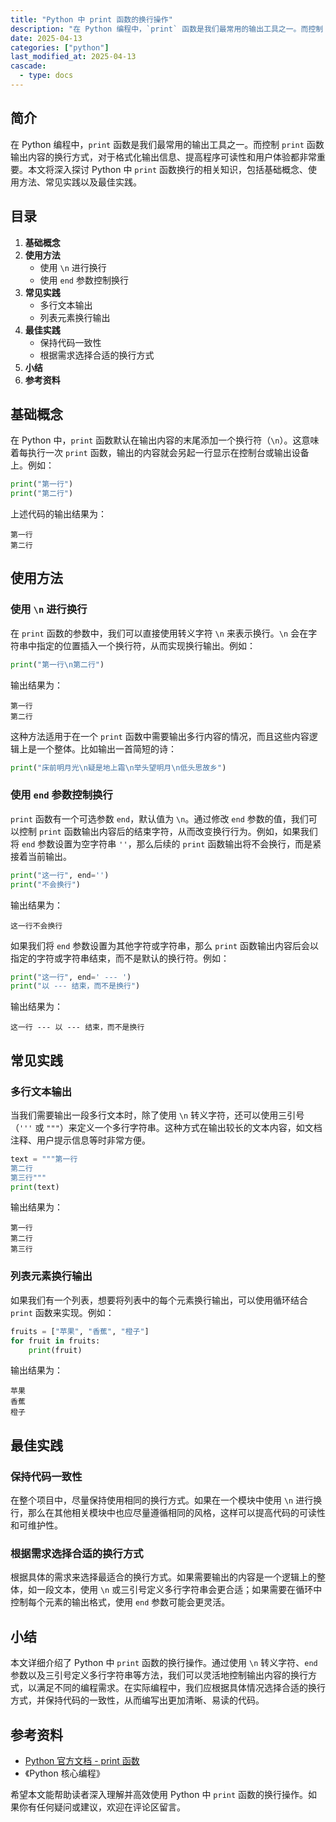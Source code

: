 ```yaml
---
title: "Python 中 print 函数的换行操作"
description: "在 Python 编程中，`print` 函数是我们最常用的输出工具之一。而控制 `print` 函数输出内容的换行方式，对于格式化输出信息、提高程序可读性和用户体验都非常重要。本文将深入探讨 Python 中 `print` 函数换行的相关知识，包括基础概念、使用方法、常见实践以及最佳实践。"
date: 2025-04-13
categories: ["python"]
last_modified_at: 2025-04-13
cascade:
  - type: docs
---
```



## 简介
在 Python 编程中，`print` 函数是我们最常用的输出工具之一。而控制 `print` 函数输出内容的换行方式，对于格式化输出信息、提高程序可读性和用户体验都非常重要。本文将深入探讨 Python 中 `print` 函数换行的相关知识，包括基础概念、使用方法、常见实践以及最佳实践。

<!-- more -->
## 目录
1. **基础概念**
2. **使用方法**
    - 使用 `\n` 进行换行
    - 使用 `end` 参数控制换行
3. **常见实践**
    - 多行文本输出
    - 列表元素换行输出
4. **最佳实践**
    - 保持代码一致性
    - 根据需求选择合适的换行方式
5. **小结**
6. **参考资料**

## 基础概念
在 Python 中，`print` 函数默认在输出内容的末尾添加一个换行符（`\n`）。这意味着每执行一次 `print` 函数，输出的内容就会另起一行显示在控制台或输出设备上。例如：

```python
print("第一行")
print("第二行")
```

上述代码的输出结果为：
```
第一行
第二行
```

## 使用方法
### 使用 `\n` 进行换行
在 `print` 函数的参数中，我们可以直接使用转义字符 `\n` 来表示换行。`\n` 会在字符串中指定的位置插入一个换行符，从而实现换行输出。例如：

```python
print("第一行\n第二行")
```

输出结果为：
```
第一行
第二行
```

这种方法适用于在一个 `print` 函数中需要输出多行内容的情况，而且这些内容逻辑上是一个整体。比如输出一首简短的诗：

```python
print("床前明月光\n疑是地上霜\n举头望明月\n低头思故乡")
```

### 使用 `end` 参数控制换行
`print` 函数有一个可选参数 `end`，默认值为 `\n`。通过修改 `end` 参数的值，我们可以控制 `print` 函数输出内容后的结束字符，从而改变换行行为。例如，如果我们将 `end` 参数设置为空字符串 `''`，那么后续的 `print` 函数输出将不会换行，而是紧接着当前输出。

```python
print("这一行", end='')
print("不会换行")
```

输出结果为：
```
这一行不会换行
```

如果我们将 `end` 参数设置为其他字符或字符串，那么 `print` 函数输出内容后会以指定的字符或字符串结束，而不是默认的换行符。例如：

```python
print("这一行", end=' --- ')
print("以 --- 结束，而不是换行")
```

输出结果为：
```
这一行 --- 以 --- 结束，而不是换行
```

## 常见实践
### 多行文本输出
当我们需要输出一段多行文本时，除了使用 `\n` 转义字符，还可以使用三引号（`'''` 或 `"""`）来定义一个多行字符串。这种方式在输出较长的文本内容，如文档注释、用户提示信息等时非常方便。

```python
text = """第一行
第二行
第三行"""
print(text)
```

输出结果为：
```
第一行
第二行
第三行
```

### 列表元素换行输出
如果我们有一个列表，想要将列表中的每个元素换行输出，可以使用循环结合 `print` 函数来实现。例如：

```python
fruits = ["苹果", "香蕉", "橙子"]
for fruit in fruits:
    print(fruit)
```

输出结果为：
```
苹果
香蕉
橙子
```

## 最佳实践
### 保持代码一致性
在整个项目中，尽量保持使用相同的换行方式。如果在一个模块中使用 `\n` 进行换行，那么在其他相关模块中也应尽量遵循相同的风格，这样可以提高代码的可读性和可维护性。

### 根据需求选择合适的换行方式
根据具体的需求来选择最适合的换行方式。如果需要输出的内容是一个逻辑上的整体，如一段文本，使用 `\n` 或三引号定义多行字符串会更合适；如果需要在循环中控制每个元素的输出格式，使用 `end` 参数可能会更灵活。

## 小结
本文详细介绍了 Python 中 `print` 函数的换行操作。通过使用 `\n` 转义字符、`end` 参数以及三引号定义多行字符串等方法，我们可以灵活地控制输出内容的换行方式，以满足不同的编程需求。在实际编程中，我们应根据具体情况选择合适的换行方式，并保持代码的一致性，从而编写出更加清晰、易读的代码。

## 参考资料
- [Python 官方文档 - print 函数](https://docs.python.org/3/library/functions.html#print)
- 《Python 核心编程》

希望本文能帮助读者深入理解并高效使用 Python 中 `print` 函数的换行操作。如果你有任何疑问或建议，欢迎在评论区留言。  